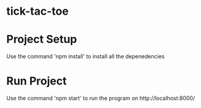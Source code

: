 # tick-tac-toe

# Project Setup
  Use the command 'npm install' to install all the depenedencies

# Run Project
  Use the command 'npm start' to run the program on http://localhost:8000/
